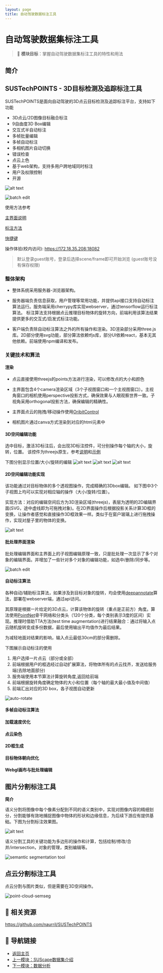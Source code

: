 ```yaml
---
layout: page
title: 自动驾驶数据标注工具
---
```


# 自动驾驶数据集标注工具

> 🎯 **模块目标**：掌握自动驾驶数据集标注工具的特性和用法

## 简介


## SUSTechPOINTS - 3D目标检测及追踪标注工具

SUSTechPOINTS是面向自动驾驶的3D点云目标检测及追踪标注平台，支持如下功能

- 3D点云/2D图像目标融合标注
- 9自由度3D Box编辑
- 交互式半自动标注
- 多帧批量编辑
- 多帧自动标注
- 多相机图片自动切换
- 错误检查
- 点云上色
- 基于web架构，支持多用户跨地域同时标注
- 用户及权限控制
- 开源


![alt text](./sustech-points-images/main.png)

![batch edit](./sustech-points-images/batch.png)

使用方法参考 

[主界面说明](https://github.com/naurril/SUSTechPOINTS/blob/fusion/README_cn.md)

[标注方法](https://github.com/naurril/SUSTechPOINTS/blob/fusion/README_guide.md)

[快捷键](https://github.com/naurril/SUSTechPOINTS/blob/fusion/doc/shortcuts_cn.md)


操作体验(校内访问): https://172.18.35.208:18082
> 默认登录guest账号，登录后选择scene/frame即可开始浏览
(guest账号没有保存权限)

### 整体架构

- 整体系统采用服务器-浏览器架构。

- 服务器端负责信息获取，用户管理等常用功能，并提供api接口支持自动标注算法运行。服务端采用cherrypy库实现webserver，通过tensorflow运行标注算法。 标注算法支持根据点云推理目标物体的旋转方向，前端利用该算法结果提供更多的交互式/启发式标注功能。

- 客户端负责除自动标注算法之外的所有操作和渲染。3D渲染部分采用three.js库。2D部分使用svg功能，部分算法依赖tfjs库，部分UI依赖react，基本无其他依赖。前端使用npm编译和发布。



### 关键技术和算法


#### 渲染

- 点云直接使用threejs的points方法进行渲染，可以修改点的大小和颜色

- 主界面包含4个camera渲染区域（3个子视图窗口和一个主视图窗口）。主视角窗口的相机使用perspective投影方式，确保效果与人眼观察世界一致。子视角采用orthogonal投影方法，确保编辑的精确性。

- 主界面点云的拖拽/移动操作使用[OribitControl](https://threejs.org/docs/?q=orbit#examples/en/controls/OrbitControls)

- 相机图片通过canva方式渲染到对应的html元素中



#### 3D空间编辑功能

选中目标，激活3D标注后，会出现3D标注控件，可分别操作每个轴的大小，旋转，位置。 该控件为threejs原生，参考[说明](https://threejs.org/docs/?q=transf#examples/en/controls/TransformControls)和[示例](https://threejs.org/examples/#misc_controls_transform)

下图分别显示位置/大小/旋转的编辑
![alt text](sustech-points-images/3d-edit.png)
![alt text](sustech-points-images/3d-edit-scale.png)
![alt text](sustech-points-images/3d-edit-rotate.png)

#### 2D空间编辑功能实现

该功能通过对目标物体的多个透视图操作，完成精确的3Dbox编辑。 如下图中3个子视图上均可以实现对相应轴的操作（大小/旋转/位置）。

实现方法：对应的编辑空间后方为3D渲染区域(threejs)，表层为透明的2D编辑界面(SVG，途中虚线即为可拖拽对象)。在2D界面操作后根据投影关系计算3D框的变换，让操作者感觉和直接操作3D框效果一样。类似于在窗户玻璃上进行拖拽操作，实现对屋子里的物体的变换。

![alt text](sustech-points-images/2d-edit.png)


#### 批处理界面渲染


批处理编辑界面和主界面上的子视图编辑原理一致，只是批处理一次显示了多个对象的编辑界面。并增加了一些针对多个对象的编辑功能，如选中/删除/同步等。


![batch edit](./sustech-points-images/batch.png)
#### 自动标注算法

各种自动/辅助标注算法，如果涉及到目标对象的旋转，均会使用[deepannotate](https://github.com/naurril/DeepAnnotate)算法，部署在webserver端，通过api访问。

其原理是根据一片给定的3D点云，计算该物体的旋转（重点是正前方）角度。算法使用[PointNet](https://arxiv.org/abs/1612.00593)骨干网络和分类头（120个分类，每个类别表示3度的区间）实现。推理时借助TTA方法(test time augmentation)进行结果融合：通过将输入点云随机旋转变成多份数据，最后使用输出平均值作为最后结果。

为减轻地面对结果的影响，输入点云最低30cm的部分需删除。

下图展示自动标注的使用
1. 用户选择一片点云（部分或全部）
1. 前端根据用户的框选经过自动扩展算法，将物体所有的点云找齐，发送给服务端(去除地面部分)
1. 服务端使用本节算法计算旋转角度,返回给前端
1. 前端根据旋转角度确定物体的大小和位置（每个轴的最大最小值及中间值）
1. 前端汇出对应的3D box，各子视图自动更新

![auto-rotate](./sustech-points-images/auto-rotate.gif)

#### 多帧自动标注算法


#### 加载速度优化

#### 点云染色

#### 2D框生成

#### 目标物体朝向优化

#### Webgl画布与批处理编辑


## 图片分割标注工具


**简介**

语义分割将图像中每个像素分配到不同的语义类别中，实现对图像内容的精细划分，分割能够有效地捕捉图像中物体的形状和边缘信息，为后续下游应有提供基础。下图为分割标注效果图。

![alt text](./semseg-images/semseg-example.png)


语义分割工具的关键功能为多边形的操作和计算，包括绘制/修改/合并/intersection，对象的管理，类别编辑等。


![semantic segmentation tool](./semseg-images/semseg.png)




## 点云分割标注工具

点云分割与图片类似，但是需要在3D空间操作。

![point-cloud-semseg](./semseg-points-images/point-semseg.png)





## 🔗 相关资源

https://github.com/naurril/SUSTechPOINTS



## 🔗 导航链接

- [返回主页](../index.html)
- [上一模块：SUScape数据集介绍](suscape-dataset.html)
- [下一模块：数据分析](data-analysis.html)
